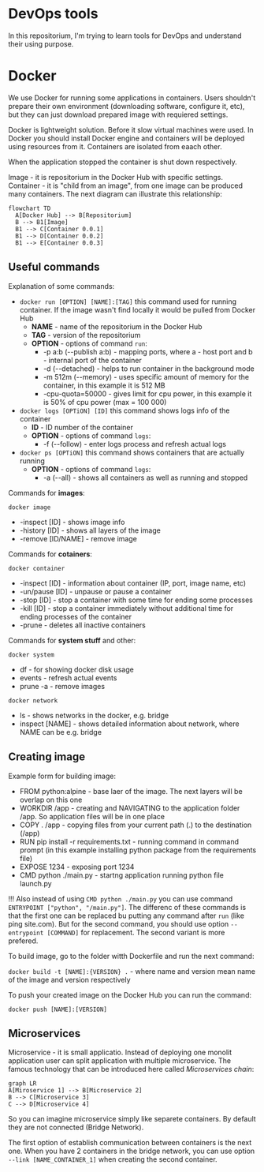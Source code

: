 # DevOps tools
In this repositorium, I'm trying to learn tools for DevOps and understand their using purpose.

# Docker

We use Docker for running some applications in containers. Users shouldn't prepare their own environment (downloading software, configure it, etc), but they can just download prepared image with requiered settings.

Docker is lightweight solution. Before it slow virtual machines were used. In Docker you should install Docker engine and containers will be deployed using resources from it. Containers are isolated from eaach other.

When the application stopped the container is shut down respectively.

Image - it is repositorium in the Docker Hub with specific settings. Container - it is "child from an image", from one image can be produced many containers. The next diagram can illustrate this relationship:

```mermaid
flowchart TD
  A[Docker Hub] --> B[Repositorium]
  B --> B1[Image]
  B1 --> C[Container 0.0.1]
  B1 --> D[Container 0.0.2]
  B1 --> E[Container 0.0.3]
```

## Useful commands
Explanation of some commands:
- ``docker run [OPTION] [NAME]:[TAG]``  this command used for running container. If the image wasn't find locally it would be pulled from Docker Hub
  - **NAME** - name of the repositorium in the Docker Hub
  - **TAG** - version of the repositorium
  - **OPTION** - options of command `run`:
    - -p a:b (--publish a:b) - mapping ports, where a - host port and b - internal port of the container
    - -d (--detached) - helps to run container in the background mode
    - -m 512m (--memory) - uses specific amount of memory for the container, in this example it is 512 MB
    - -cpu-quota=50000 - gives limit for cpu power, in this example it is 50% of cpu power (max = 100 000)
- ``docker logs [OPTiON] [ID]`` this command shows logs info of the container
  - **ID** - ID number of the container
  - **OPTION** - options of command `logs`:
    - -f (--follow) - enter logs process and refresh actual logs
- ``docker ps [OPTiON]`` this command shows containers that are actually running
  - **OPTION** - options of command `logs`:
    - -a (--all) - shows all containers as well as running and stopped

Commands for **images**:

``docker image``
 - -inspect [ID] - shows image info
 - -history [ID] - shows all layers of the image
 - -remove [ID/NAME] - remove image

Commands for **cotainers**:

``docker container``
- -inspect [ID] - information about container (IP, port, image name, etc)
- -un/pause [ID] - unpause or pause a container
- -stop [ID] - stop a container with some time for ending some processes
- -kill [ID] - stop a container immediately without additional time for ending processes of the container
- -prune - deletes all inactive containers

Commands for **system stuff** and other:

``docker system``
- df - for showing docker disk usage
- events - refresh actual events
- prune -a - remove images

``docker network``
- ls - shows networks in the docker, e.g. bridge
- inspect [NAME] - shows detailed information about network, where NAME can be e.g. bridge
## Creating image

Example form for building image:
- FROM python:alpine - base laer of the image. The next layers  will be overlap on this one
- WORKDIR /app - creating and NAVIGATING to the application folder /app. So application files will be in one place
- COPY . /app - copying files from your current path (.) to the destination (/app)
- RUN pip install -r requirements.txt - running command in command prompt (in this example installing python package from the requirements file)
- EXPOSE 1234 - exposing port 1234
- CMD python ./main.py - startng application running python file launch.py

!!! Also instead of using ``CMD python ./main.py`` you can use command ``ENTRYPOINT ["python", "/main.py"]``. The differenc of these commands is that the first one can be replaced bu putting any command after ``run`` (like ping site.com). But for the second command, you should use option ``--entrypoint [COMMAND]`` for replacement. The second variant is more prefered. 

To build image, go to the folder witth Dockerfile and run the next command:

``docker build -t [NAME]:{VERSION} .`` - where name and version mean name of the image and version respectively

To push your created image on the Docker Hub you can  run the command:

``docker push [NAME]:[VERSION]``

## Microservices

Microservice - it is small applicatio. Instead of deploying one monolit application user can split application with multiple microservice. The famous technology that can be introduced here called *Microservices chain*:

```mermaid
graph LR
A[Miroservice 1] --> B[Microservice 2]
B --> C[Microservice 3]
C --> D[Microservice 4]
```

So you can imagine microservice simply like separete containers. By default they are not connected (Bridge Network).

The first option of establish communication between containers is the next one. When you have 2 containers in the bridge network, you can use option ``--link [NAME_CONTAINER_1]`` when creating the second container.

